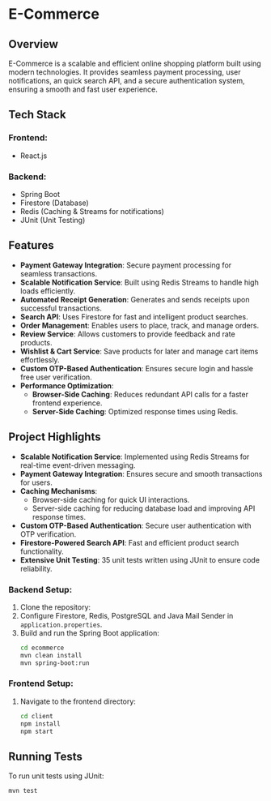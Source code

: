 # E-Commerce

## Overview

E-Commerce is a scalable and efficient online shopping platform built using modern technologies. It provides seamless payment processing, user notifications, an quick search API, and a secure authentication system, ensuring a smooth and fast user experience.

## Tech Stack

### **Frontend:**

- React.js

### **Backend:**

- Spring Boot
- Firestore (Database)
- Redis (Caching & Streams for notifications)
- JUnit (Unit Testing)

## Features

- **Payment Gateway Integration**: Secure payment processing for seamless transactions.
- **Scalable Notification Service**: Built using Redis Streams to handle high loads efficiently.
- **Automated Receipt Generation**: Generates and sends receipts upon successful transactions.
- **Search API**: Uses Firestore for fast and intelligent product searches.
- **Order Management**: Enables users to place, track, and manage orders.
- **Review Service**: Allows customers to provide feedback and rate products.
- **Wishlist & Cart Service**: Save products for later and manage cart items effortlessly.
- **Custom OTP-Based Authentication**: Ensures secure login and hassle free user verification.
- **Performance Optimization**:
  - **Browser-Side Caching**: Reduces redundant API calls for a faster frontend experience.
  - **Server-Side Caching**: Optimized response times using Redis.

## Project Highlights

- **Scalable Notification Service**: Implemented using Redis Streams for real-time event-driven messaging.
- **Payment Gateway Integration**: Ensures secure and smooth transactions for users.
- **Caching Mechanisms**:
  - Browser-side caching for quick UI interactions.
  - Server-side caching for reducing database load and improving API response times.
- **Custom OTP-Based Authentication**: Secure user authentication with OTP verification.
- **Firestore-Powered Search API**: Fast and efficient product search functionality.
- **Extensive Unit Testing**: 35 unit tests written using JUnit to ensure code reliability.

### **Backend Setup:**

1. Clone the repository:
2. Configure Firestore, Redis, PostgreSQL and Java Mail Sender in `application.properties`.
3. Build and run the Spring Boot application:
   ```sh
   cd ecommerce
   mvn clean install
   mvn spring-boot:run
   ```

### **Frontend Setup:**

1. Navigate to the frontend directory:
   ```sh
   cd client
   npm install
   npm start
   ```

## Running Tests

To run unit tests using JUnit:

```sh
mvn test
```

